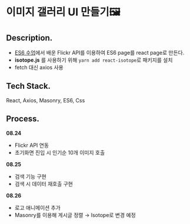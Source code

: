# 이미지 갤러리 UI 만들기🖼

## Description.

- [ES6 수업](https://github.com/yo-onhye/05.es6-study/tree/master/200815-es6-class)에서 배운 Flickr API를 이용하여 ES6 page를 react page로 만든다.
- **isotope.js** 를 사용하기 위해 `yarn add react-isotope`로 패키지를 설치
- fetch 대신 axios 사용

## Tech Stack.

React, Axios, Masonry, ES6, Css

## Process.

**08.24**
- Flickr API 연동
- 초기화면 진입 시 인기순 10개 이미지 호출

**08.25**
- 검색 기능 구현
- 검색 시 데이터 재호출 구현

**08.26**
- 로고 애니메이션 추가
- Masonry를 이용해 게시글 정렬 → Isotope로 변경 예정